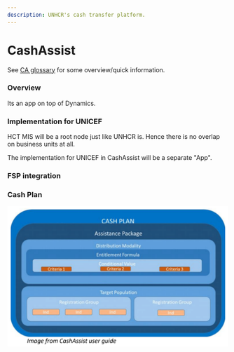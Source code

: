 ```yaml
---
description: UNHCR's cash transfer platform.
---
```


# CashAssist

See [CA glossary](../../introduction/glossary-terminology/cashassist.md) for some overview/quick information.

### Overview

Its an app on top of Dynamics.

### Implementation for UNICEF

HCT MIS will be a root node just like UNHCR is. Hence there is no overlap on business units at all.

The implementation for UNICEF in CashAssist will be a separate "App".

### FSP integration



### Cash Plan

![](../../.gitbook/assets/image-2019-10-15-at-11.17.15-am.png)


